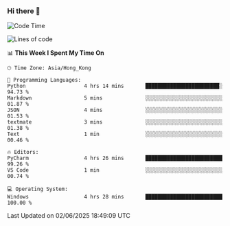 ### Hi there 👋

<!--
**RoiexLee/RoiexLee** is a ✨ _special_ ✨ repository because its `README.md` (this file) appears on your GitHub profile.

Here are some ideas to get you started:

- 🔭 I’m currently working on ...
- 🌱 I’m currently learning ...
- 👯 I’m looking to collaborate on ...
- 🤔 I’m looking for help with ...
- 💬 Ask me about ...
- 📫 How to reach me: ...
- 😄 Pronouns: ...
- ⚡ Fun fact: ...
-->

<!--START_SECTION:waka-->
![Code Time](http://img.shields.io/badge/Code%20Time-1%2C171%20hrs%2042%20mins-blue)

![Lines of code](https://img.shields.io/badge/From%20Hello%20World%20I%27ve%20Written-41.6%20thousand%20lines%20of%20code-blue)

📊 **This Week I Spent My Time On** 

```text
🕑︎ Time Zone: Asia/Hong_Kong

💬 Programming Languages: 
Python                   4 hrs 14 mins       ████████████████████████░   94.73 % 
Markdown                 5 mins              ░░░░░░░░░░░░░░░░░░░░░░░░░   01.87 % 
JSON                     4 mins              ░░░░░░░░░░░░░░░░░░░░░░░░░   01.53 % 
textmate                 3 mins              ░░░░░░░░░░░░░░░░░░░░░░░░░   01.38 % 
Text                     1 min               ░░░░░░░░░░░░░░░░░░░░░░░░░   00.46 % 

🔥 Editors: 
PyCharm                  4 hrs 26 mins       █████████████████████████   99.26 % 
VS Code                  1 min               ░░░░░░░░░░░░░░░░░░░░░░░░░   00.74 % 

💻 Operating System: 
Windows                  4 hrs 28 mins       █████████████████████████   100.00 % 
```


 Last Updated on 02/06/2025 18:49:09 UTC
<!--END_SECTION:waka-->
